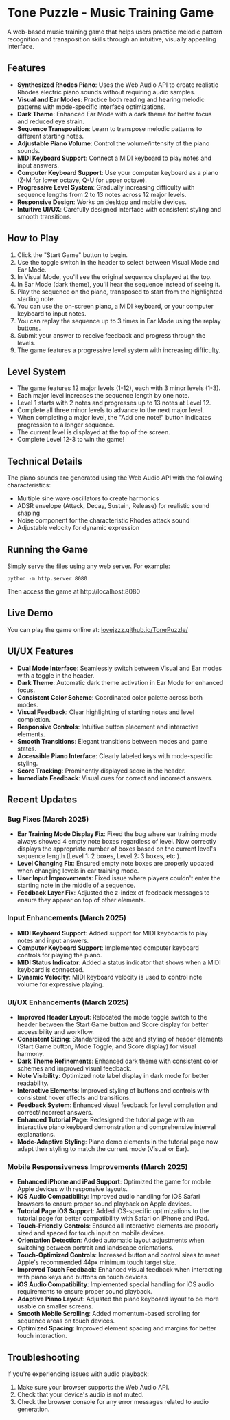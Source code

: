 # Tone Puzzle - Music Training Game

A web-based music training game that helps users practice melodic pattern recognition and transposition skills through an intuitive, visually appealing interface.

## Features

- **Synthesized Rhodes Piano**: Uses the Web Audio API to create realistic Rhodes electric piano sounds without requiring audio samples.
- **Visual and Ear Modes**: Practice both reading and hearing melodic patterns with mode-specific interface optimizations.
- **Dark Theme**: Enhanced Ear Mode with a dark theme for better focus and reduced eye strain.
- **Sequence Transposition**: Learn to transpose melodic patterns to different starting notes.
- **Adjustable Piano Volume**: Control the volume/intensity of the piano sounds.
- **MIDI Keyboard Support**: Connect a MIDI keyboard to play notes and input answers.
- **Computer Keyboard Support**: Use your computer keyboard as a piano (Z-M for lower octave, Q-U for upper octave).
- **Progressive Level System**: Gradually increasing difficulty with sequence lengths from 2 to 13 notes across 12 major levels.
- **Responsive Design**: Works on desktop and mobile devices.
- **Intuitive UI/UX**: Carefully designed interface with consistent styling and smooth transitions.

## How to Play

1. Click the "Start Game" button to begin.
2. Use the toggle switch in the header to select between Visual Mode and Ear Mode.
3. In Visual Mode, you'll see the original sequence displayed at the top.
4. In Ear Mode (dark theme), you'll hear the sequence instead of seeing it.
5. Play the sequence on the piano, transposed to start from the highlighted starting note.
6. You can use the on-screen piano, a MIDI keyboard, or your computer keyboard to input notes.
7. You can replay the sequence up to 3 times in Ear Mode using the replay buttons.
8. Submit your answer to receive feedback and progress through the levels.
9. The game features a progressive level system with increasing difficulty.

## Level System

- The game features 12 major levels (1-12), each with 3 minor levels (1-3).
- Each major level increases the sequence length by one note.
- Level 1 starts with 2 notes and progresses up to 13 notes at Level 12.
- Complete all three minor levels to advance to the next major level.
- When completing a major level, the "Add one note!" button indicates progression to a longer sequence.
- The current level is displayed at the top of the screen.
- Complete Level 12-3 to win the game!

## Technical Details

The piano sounds are generated using the Web Audio API with the following characteristics:
- Multiple sine wave oscillators to create harmonics
- ADSR envelope (Attack, Decay, Sustain, Release) for realistic sound shaping
- Noise component for the characteristic Rhodes attack sound
- Adjustable velocity for dynamic expression

## Running the Game

Simply serve the files using any web server. For example:

```
python -m http.server 8080
```

Then access the game at http://localhost:8080

## Live Demo

You can play the game online at: [lovejzzz.github.io/TonePuzzle/](https://lovejzzz.github.io/TonePuzzle/)

## UI/UX Features

- **Dual Mode Interface**: Seamlessly switch between Visual and Ear modes with a toggle in the header.
- **Dark Theme**: Automatic dark theme activation in Ear Mode for enhanced focus.
- **Consistent Color Scheme**: Coordinated color palette across both modes.
- **Visual Feedback**: Clear highlighting of starting notes and level completion.
- **Responsive Controls**: Intuitive button placement and interactive elements.
- **Smooth Transitions**: Elegant transitions between modes and game states.
- **Accessible Piano Interface**: Clearly labeled keys with mode-specific styling.
- **Score Tracking**: Prominently displayed score in the header.
- **Immediate Feedback**: Visual cues for correct and incorrect answers.

## Recent Updates

### Bug Fixes (March 2025)

- **Ear Training Mode Display Fix**: Fixed the bug where ear training mode always showed 4 empty note boxes regardless of level. Now correctly displays the appropriate number of boxes based on the current level's sequence length (Level 1: 2 boxes, Level 2: 3 boxes, etc.).
- **Level Changing Fix**: Ensured empty note boxes are properly updated when changing levels in ear training mode.
- **User Input Improvements**: Fixed issue where players couldn't enter the starting note in the middle of a sequence.
- **Feedback Layer Fix**: Adjusted the z-index of feedback messages to ensure they appear on top of other elements.

### Input Enhancements (March 2025)

- **MIDI Keyboard Support**: Added support for MIDI keyboards to play notes and input answers.
- **Computer Keyboard Support**: Implemented computer keyboard controls for playing the piano.
- **MIDI Status Indicator**: Added a status indicator that shows when a MIDI keyboard is connected.
- **Dynamic Velocity**: MIDI keyboard velocity is used to control note volume for expressive playing.

### UI/UX Enhancements (March 2025)

- **Improved Header Layout**: Relocated the mode toggle switch to the header between the Start Game button and Score display for better accessibility and workflow.
- **Consistent Sizing**: Standardized the size and styling of header elements (Start Game button, Mode Toggle, and Score display) for visual harmony.
- **Dark Theme Refinements**: Enhanced dark theme with consistent color schemes and improved visual feedback.
- **Note Visibility**: Optimized note label display in dark mode for better readability.
- **Interactive Elements**: Improved styling of buttons and controls with consistent hover effects and transitions.
- **Feedback System**: Enhanced visual feedback for level completion and correct/incorrect answers.
- **Enhanced Tutorial Page**: Redesigned the tutorial page with an interactive piano keyboard demonstration and comprehensive interval explanations.
- **Mode-Adaptive Styling**: Piano demo elements in the tutorial page now adapt their styling to match the current mode (Visual or Ear).

### Mobile Responsiveness Improvements (March 2025)

- **Enhanced iPhone and iPad Support**: Optimized the game for mobile Apple devices with responsive layouts.
- **iOS Audio Compatibility**: Improved audio handling for iOS Safari browsers to ensure proper sound playback on Apple devices.
- **Tutorial Page iOS Support**: Added iOS-specific optimizations to the tutorial page for better compatibility with Safari on iPhone and iPad.
- **Touch-Friendly Controls**: Ensured all interactive elements are properly sized and spaced for touch input on mobile devices.
- **Orientation Detection**: Added automatic layout adjustments when switching between portrait and landscape orientations.
- **Touch-Optimized Controls**: Increased button and control sizes to meet Apple's recommended 44px minimum touch target size.
- **Improved Touch Feedback**: Enhanced visual feedback when interacting with piano keys and buttons on touch devices.
- **iOS Audio Compatibility**: Implemented special handling for iOS audio requirements to ensure proper sound playback.
- **Adaptive Piano Layout**: Adjusted the piano keyboard layout to be more usable on smaller screens.
- **Smooth Mobile Scrolling**: Added momentum-based scrolling for sequence areas on touch devices.
- **Optimized Spacing**: Improved element spacing and margins for better touch interaction.

## Troubleshooting

If you're experiencing issues with audio playback:
1. Make sure your browser supports the Web Audio API.
2. Check that your device's audio is not muted.
3. Check the browser console for any error messages related to audio generation. 